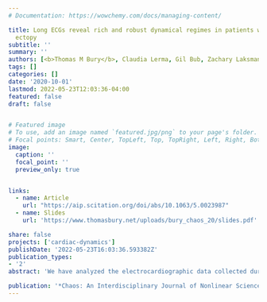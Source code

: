 ```yaml
---
# Documentation: https://wowchemy.com/docs/managing-content/

title: Long ECGs reveal rich and robust dynamical regimes in patients with frequent
  ectopy
subtitle: ''
summary: ''
authors: [<b>Thomas M Bury</b>, Claudia Lerma, Gil Bub, Zachary Laksman, Marc W Deyell, Leon Glass]
tags: []
categories: []
date: '2020-10-01'
lastmod: 2022-05-23T12:03:36-04:00
featured: false
draft: false


# Featured image
# To use, add an image named `featured.jpg/png` to your page's folder.
# Focal points: Smart, Center, TopLeft, Top, TopRight, Left, Right, BottomLeft, Bottom, BottomRight.
image:
  caption: ''
  focal_point: ''
  preview_only: true


links:
  - name: Article
    url: "https://aip.scitation.org/doi/abs/10.1063/5.0023987"
  - name: Slides
    url: 'https://www.thomasbury.net/uploads/bury_chaos_20/slides.pdf'

share: false
projects: ['cardiac-dynamics']
publishDate: '2022-05-23T16:03:36.593382Z'
publication_types:
- '2'
abstract: 'We have analyzed the electrocardiographic data collected during continuous 7-day ambulatory recordings in patients with frequent premature ventricular complexes (PVCs). We analyze the dependence of the frequency and patterns of PVCs on the heart rate and the time of the day. Patients display rhythms of a complex yet consistent structure. In a given patient, the pattern remains robust over different days and particular repetitive patterns appear at specific heart rates, suggesting the appearance of bifurcations in the dynamics. Over the course of 24 h, we find that in some patients, patterns appear to depend only on the heart rate, whereas in others, both the time of the day and the heart rate play a role in controlling the dynamics. Identifying parameter values at which bifurcations occur facilitates the development of dynamical models for arrhythmia. The use of powerful recording and analysis techniques will enable improved analysis of data and better understanding of mechanisms of arrhythmia in individual patients.'

publication: '*Chaos: An Interdisciplinary Journal of Nonlinear Science*'
---
```

